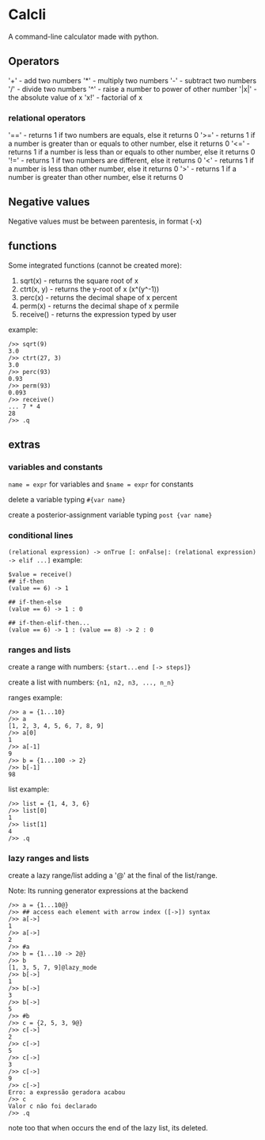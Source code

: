 # Calcli
A command-line calculator made with python.

## Operators

'+' - add two numbers
'*' - multiply two numbers
'-' - subtract two numbers
'/' - divide two numbers
'^' - raise a number to power of other number
'|x|' - the absolute value of x
'x!' - factorial of x

### relational operators
'==' - returns 1 if two numbers are equals, else it returns 0
'>=' - returns 1 if a number is greater than or equals to other number, else it returns 0
'<=' - returns 1 if a number is less than or equals to other number, else it returns 0
'!=' - returns 1 if two numbers are different, else it returns 0
'<' - returns 1 if a number is less than other number, else it returns 0
'>' - returns 1 if a number is greater than other number, else it returns 0

## Negative values

Negative values must be between parentesis, in format (-x)


## functions

Some integrated functions (cannot be created more):
  1. sqrt(x) - returns the square root of x
  2. ctrt(x, y) - returns the y-root of x (x^(y^-1))
  3. perc(x) - returns the decimal shape of x percent
  4. perm(x) - returns the decimal shape of x permile
  5. receive() - returns the expression typed by user

example:
```
/>> sqrt(9)
3.0
/>> ctrt(27, 3)
3.0
/>> perc(93)
0.93
/>> perm(93)
0.093
/>> receive()
... 7 * 4
28
/>> .q
  ```


## extras

### variables and constants
`name = expr` for variables and `$name = expr` for constants

delete a variable typing `#{var name}`

create a posterior-assignment variable typing `post {var name}`

### conditional lines
`(relational expression) -> onTrue [: onFalse|: (relational expression) -> elif ...]`
example:

```
$value = receive()
## if-then
(value == 6) -> 1

## if-then-else
(value == 6) -> 1 : 0

## if-then-elif-then...
(value == 6) -> 1 : (value == 8) -> 2 : 0

```


### ranges and lists

create a range with numbers:
`{start...end [-> steps]}`

create a list with numbers:
`{n1, n2, n3, ..., n_n}`

ranges example:
```
/>> a = {1...10}
/>> a
[1, 2, 3, 4, 5, 6, 7, 8, 9]
/>> a[0]
1
/>> a[-1]
9
/>> b = {1...100 -> 2}
/>> b[-1]
98
```

list example:
```
/>> list = {1, 4, 3, 6}
/>> list[0]
1
/>> list[1]
4
/>> .q
```

### lazy ranges and lists
create a lazy range/list adding a '@' at the final of the list/range.

Note:
Its running generator expressions at the backend

```
/>> a = {1...10@}
/>> ## access each element with arrow index ([->]) syntax
/>> a[->]
1
/>> a[->]
2
/>> #a
/>> b = {1...10 -> 2@}
/>> b
[1, 3, 5, 7, 9]@lazy_mode
/>> b[->]
1
/>> b[->]
3
/>> b[->]
5
/>> #b
/>> c = {2, 5, 3, 9@}
/>> c[->]
2
/>> c[->]
5
/>> c[->]
3
/>> c[->]
9
/>> c[->]
Erro: a expressão geradora acabou
/>> c
Valor c não foi declarado
/>> .q
```

note too that when occurs the end of the lazy list, its deleted.

